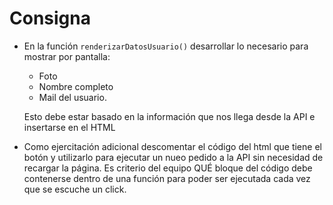 # Consigna

- En la función `renderizarDatosUsuario()` desarrollar lo necesario para mostrar por pantalla:
    - Foto
    - Nombre completo
    - Mail
  del usuario. 
  
  Esto debe estar basado en la información que nos llega desde la API e insertarse en el HTML

- Como ejercitación adicional descomentar el código del html que tiene el botón y utilizarlo para ejecutar un nueo pedido a la API sin necesidad de recargar la página. Es criterio del equipo QUÉ bloque del código debe contenerse dentro de una función para poder ser ejecutada cada vez que se escuche un click.